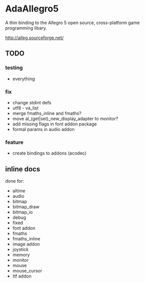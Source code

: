 AdaAllegro5
===========

A thin binding to the Allegro 5 open source, cross-platform
game programming libary.

http://alleg.sourceforge.net/

## TODO

### testing

* everything

### fix

* change stdint defs
* utf8 - va_list
* merge fmaths_inline and fmaths?
* move al_(get|set)_new_display_adapter to monitor?
* add missing flags in font addon package
* formal params in audio addon

### feature

* create bindings to addons (acodec)

## inline docs

done for:

* altime
* audio
* bitmap
* bitmap_draw
* bitmap_io
* debug
* fixed
* font addon
* fmaths
* fmaths_inline
* image addon
* joystick
* memory
* monitor
* mouse
* mouse_cursor
* ttf addon
